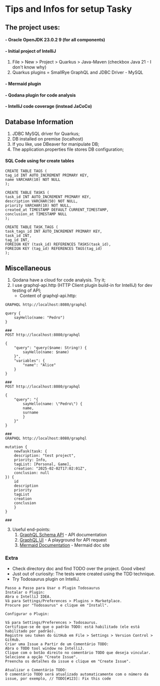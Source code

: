 # Tips and Infos for setup Tasky 

## The project uses:
   
#### - Oracle OpenJDK 23.0.2 9 (for all components)
#### - Initial project of IntelliJ 
1. File > New > Project > Quarkus > Java-Maven (checkbox Java 21 - I don't know why)
2. Quarkus plugins = SmallRye GraphQL and JDBC Driver - MySQL

#### - Mermaid plugin
#### - Qodana plugin for code analysis
#### - IntelliJ code coverage (instead JaCoCo)

## Database Information
1. JDBC MySQL driver for Quarkus;
2. DB installed on premise (localhost)
3. If you like, use DBeaver for manipulate DB;
4. The application.properties file stores DB configuration;
#### SQL Code using for create tables
```tsql
CREATE TABLE TAGS (
tag_id INT AUTO_INCREMENT PRIMARY KEY,
name VARCHAR(10) NOT NULL
);

CREATE TABLE TASKS (
task_id INT AUTO_INCREMENT PRIMARY KEY,
description VARCHAR(50) NOT NULL,
priority VARCHAR(10) NOT NULL,
created_at TIMESTAMP DEFAULT CURRENT_TIMESTAMP,
conclusion_at TIMESTAMP NULL
);

CREATE TABLE TASK_TAGS (
task_tags_id INT AUTO_INCREMENT PRIMARY KEY,
task_id INT,
tag_id INT,
FOREIGN KEY (task_id) REFERENCES TASKS(task_id),
FOREIGN KEY (tag_id) REFERENCES TAGS(tag_id)
);
```
## Miscellaneous
1. Qodana have a cloud for code analysis. Try it;
2. I use graphql-api.http (HTTP Client plugin build-in for IntelliJ) for dev testing of API;
   - Content of graphql-api.http:
```http request
GRAPHQL http://localhost:8080/graphql
    
query {
    sayHello(name: "Pedro")
}

###
POST http://localhost:8080/graphql

{
    "query": "query($name: String!) {
        sayHello(name: $name)
    }",
    "variables": {
        "name": "Alice"
    }
}

###
POST http://localhost:8080/graphql

{
    "query": "{
        sayHello(name: \"Pedro\") {
        name,
        surname
        }
    }"
}

###
GRAPHQL http://localhost:8080/graphql

mutation {
    newTask(task: {
    description: "test project",
    priority: Info,
    tagList: [Personal, Game],
    creation: "2025-02-02T17:02:01Z",
    conclusion: null
}) {
    id
    description
    priority
    tagList
    creation
    conclusion
    }
}

###
```
3. Useful end-points:
   1. [GraphQL Schema API](http://localhost:8080/graphql/schema.graphql) - API documentation 
   2. [GraphQL UI](http://localhost:8080/q/graphql-ui/) - A playground for API request
   3. [Mermaid Documentation](https://mermaid.js.org/intro/) - Mermaid doc site 
### Extra
+ Check directory doc and find TODO over the project. Good vibes!
+ Just out of curiosity: The tests were created using the TDD technique.
+ Try Todosaurus plugin on IntelliJ.
```
Passo a Passo para Usar o Plugin Todosaurus
Instalar o Plugin:
Abra o IntelliJ IDEA.
Vá para Settings/Preferences > Plugins > Marketplace.
Procure por "Todosaurus" e clique em "Install".

Configurar o Plugin:

Vá para Settings/Preferences > Todosaurus.
Certifique-se de que o padrão TODO: está habilitado (ele está habilitado por padrão).
Registre seu token do GitHub em File > Settings > Version Control > GitHub.
Criar uma Issue a Partir de um Comentário TODO:
Abra o TODO tool window no IntelliJ.
Clique com o botão direito no comentário TODO que deseja vincular.
Selecione a opção "Create Issue".
Preencha os detalhes da issue e clique em "Create Issue".

Atualizar o Comentário TODO:
O comentário TODO será atualizado automaticamente com o número da issue, por exemplo, // TODO[#123]: Fix this code
```